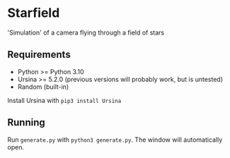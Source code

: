 # Starfield
 'Simulation' of a camera flying through a field of stars

## Requirements
 - Python >= Python 3.10
 - Ursina >= 5.2.0 (previous versions will probably work, but is untested)
 - Random (built-in)
 
 Install Ursina with `pip3 install Ursina`
 
## Running
 Run `generate.py` with `python3 generate.py`. The window will automatically open.
